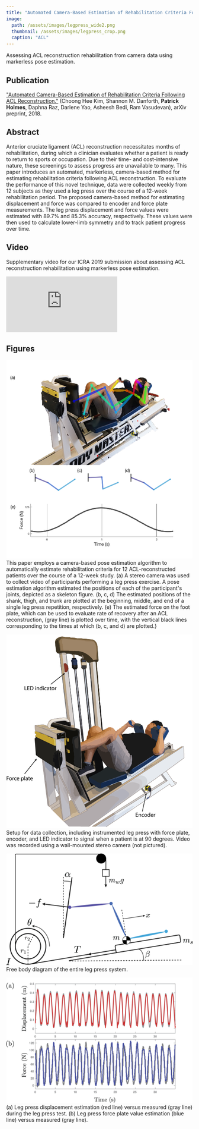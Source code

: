 ```yaml
---
title: "Automated Camera-Based Estimation of Rehabilitation Criteria Following ACL Reconstruction"
image: 
  path: /assets/images/legpress_wide2.png
  thumbnail: /assets/images/legpress_crop.png
  caption: "ACL"
---
```


Assessing ACL reconstruction rehabilitation from camera data using markerless pose estimation.

## Publication
["Automated Camera-Based Estimation of Rehabilitation Criteria Following ACL Reconstruction."](https://arxiv.org/abs/2002.01591) (Choong Hee Kim, Shannon M. Danforth, **Patrick Holmes**, Daphna Raz, Darlene Yao, Asheesh Bedi, Ram Vasudevan), arXiv preprint, 2018.

## Abstract
Anterior cruciate ligament (ACL) reconstruction necessitates months of rehabilitation, during which a clinician evaluates whether a patient is ready to return to sports or occupation.
Due to their time- and cost-intensive nature, these screenings to assess progress are unavailable to many.
This paper introduces an automated, markerless, camera-based method for estimating rehabilitation criteria following ACL reconstruction.
To evaluate the performance of this novel technique, data were collected weekly from 12 subjects as they used a leg press over the course of a 12-week rehabilitation period. 
The proposed camera-based method for estimating displacement and force was compared to encoder and force plate measurements.
The leg press displacement and force values were estimated with 89.7% and 85.3% accuracy, respectively. These values were then used to calculate lower-limb symmetry and to track patient progress over time.

## Video
Supplementary video for our ICRA 2019 submission about assessing ACL reconstruction rehabilitation using markerless pose estimation.
<div class="youtube-video-container">
<iframe class="youtube-video" src="https://www.youtube.com/embed/rPyNj4e7bC8" frameborder="0" allow="accelerometer; autoplay; clipboard-write; encrypted-media; gyroscope; picture-in-picture" allowfullscreen></iframe>
</div>

## Figures

![intro_fig](/assets/images/ACL/ICRA_figure_intro.png)
This paper employs a camera-based pose estimation algorithm to automatically estimate rehabilitation criteria for 12 ACL-reconstructed patients over the course of a 12-week study. (a) A stereo camera was used to collect video of participants performing a leg press exercise.
A pose estimation algorithm estimated the positions of each of the participant's joints, depicted as a skeleton figure.
(b, c, d) The estimated positions of the shank, thigh, and trunk are plotted at the beginning, middle, and end of a single leg press repetition, respectively.
(e) The estimated force on the foot plate, which can be used to evaluate rate of recovery after an ACL reconstruction, (gray line) is plotted over time, with the vertical black lines corresponding to the times at which (b, c, and d) are plotted.}

![data_collection](/assets/images/ACL/final_datacollection.png)
Setup for data collection, including instrumented leg press with force plate, encoder, and LED indicator to signal when a patient is at $90$ degrees. Video was recorded using a wall-mounted stereo camera (not pictured).

![leg_press_fbd](/assets/images/ACL/legPressFBD_2D.png)
Free body diagram of the entire leg press system.

![estimation](/assets/images/ACL/estimation.png)
(a) Leg press displacement estimation (red line) versus measured (gray line) during the leg press test. (b) Leg press force plate value estimation (blue line) versus measured (gray line). 